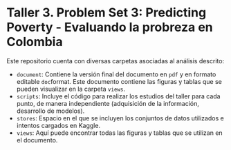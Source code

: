 # Taller 3. Problem Set 3: Predicting Poverty - Evaluando la probreza en Colombia

Este repositorio cuenta con diversas carpetas asociadas al análisis descrito:
- `document`: Contiene la versión final del documento en `pdf` y en formato editable `doc`format. Este documento contiene las figuras y tablas que se pueden visualizar en la carpeta `views`.
- `scripts`: Incluye el código para realizar los estudios del taller para cada punto, de manera independiente (adquisición de la información, desarrollo de modelos).
- `stores`: Espacio en el que se incluyen los conjuntos de datos utilizados e intentos cargados en Kaggle.
- `views`: Aquí puede encontrar todas las figuras y tablas que se utilizan en el documento.
